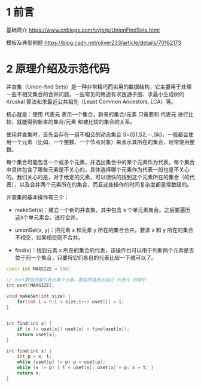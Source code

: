 # 1 前言

基础简介    https://www.cnblogs.com/cyjb/p/UnionFindSets.html

模板及典型例题   https://blog.csdn.net/oliver233/article/details/70162173

# 2 原理介绍及示范代码

并查集（Union-find Sets）是一种非常精巧而实用的数据结构，它主要用于处理一些不相交集合的合并问题。一些常见的用途有求连通子图、求最小生成树的 Kruskal 算法和求最近公共祖先（Least Common Ancestors, LCA）等。

核心就是：使用 代表元 表示一个集合，新来的集合/元素  只需要和 代表元  进行比较，就能得到新来的集合/元素 和被比较的集合的关系。

使用并查集时，首先会存在一组不相交的动态集合 S={S1,S2,⋯,Sk}，一般都会使用一个元素（比如，一个整数、一个节点对象）来表示其所在的集合，经常使用整数。

每个集合可能包含一个或多个元素，并选出集合中的某个元素作为代表。每个集合中具体包含了哪些元素是不关心的，具体选择哪个元素作为代表一般也是不关心的。我们关心的是，对于给定的元素，可以很快的找到这个元素所在的集合（的代表），以及合并两个元素所在的集合，而且这些操作的时间复杂度都是常数级的。

并查集的基本操作有三个：

* makeSet(s)：建立一个新的并查集，其中包含 s 个单元素集合。之后要遍历这s个单元素合，进行合并。

* unionSet(x, y)：把元素 x 和元素 y 所在的集合合并，要求 x 和 y 所在的集合不相交，如果相交则不合并。

* find(x)：找到元素 x 所在的集合的代表，该操作也可以用于判断两个元素是否位于同一个集合，只要将它们各自的代表比较一下就可以了。

```cpp
const int MAXSIZE = 500;

// uset数组的索引表示某个元素，数组的值表示自己 代表元 的索引
int uset[MAXSIZE];
 
void makeSet(int size) {
    for(int i = 0;i < size;i++) uset[i] = i;
}


int find(int x) {
    if (x != uset[x]) uset[x] = find(uset[x]);
    return uset[x];
}

int find(int x) {
    int p = x, t;
    while (uset[p] != p) p = uset[p];
    while (x != p) { t = uset[x]; uset[x] = p; x = t; }
    return x;
}
```
